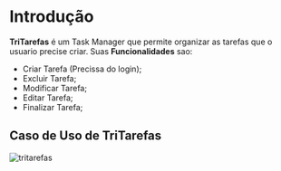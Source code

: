 # Introdução
**TriTarefas** é um Task Manager que permite organizar as tarefas que o usuario precise criar. Suas **Funcionalidades** sao:

* Criar Tarefa (Precissa do login);
* Excluir Tarefa;
* Modificar Tarefa;
* Editar Tarefa;
* Finalizar Tarefa;

## Caso de Uso de TriTarefas
![tritarefas](https://user-images.githubusercontent.com/37191196/43933447-452fcb0a-9c39-11e8-911f-0af61cdf8035.png)
